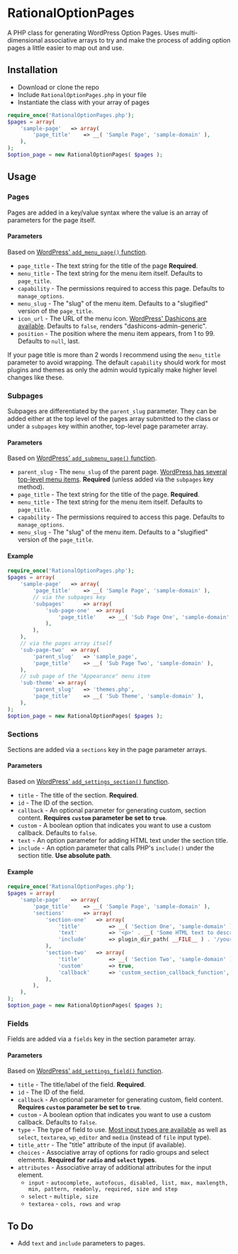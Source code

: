 # RationalOptionPages

A PHP class for generating WordPress Option Pages. Uses multi-dimensional associative arrays to try and make the process of adding option pages a little easier to map out and use.

## Installation

* Download or clone the repo
* Include `RationalOptionPages.php` in your file
* Instantiate the class with your array of pages

```php
require_once('RationalOptionPages.php');
$pages = array(
	'sample-page'	=> array(
		'page_title'	=> __( 'Sample Page', 'sample-domain' ),
	),
);
$option_page = new RationalOptionPages( $pages );
```

## Usage

### Pages

Pages are added in a key/value syntax where the value is an array of parameters for the page itself.

#### Parameters

Based on [WordPress' `add_menu_page()` function](https://developer.wordpress.org/reference/functions/add_menu_page/).

* `page_title` - The text string for the title of the page __Required__.
* `menu_title` - The text string for the menu item itself. Defaults to `page_title`.
* `capability` - The permissions required to access this page. Defaults to `manage_options`.
* `menu_slug` - The "slug" of the menu item. Defaults to a "slugified" version of the `page_title`.
* `icon_url` - The URL of the menu icon. [WordPress' Dashicons are available](https://developer.wordpress.org/resource/dashicons). Defaults to `false`, renders "dashicons-admin-generic".
* `position` - The position where the menu item appears, from 1 to 99. Defaults to `null`, last.

If your page title is more than 2 words I recommend using the `menu_title` parameter to avoid wrapping. The default `capability` should work for most plugins and themes as only the admin would typically make higher level changes like these.

### Subpages

Subpages are differentiated by the `parent_slug` parameter. They can be added either at the top level of the pages array submitted to the class or under a `subpages` key within another, top-level page parameter array.

#### Parameters

Based on [WordPress' `add_submenu_page()` function](https://developer.wordpress.org/reference/functions/add_submenu_page/).

* `parent_slug` - The `menu_slug` of the parent page. [WordPress has several top-level menu items](https://codex.wordpress.org/Administration_Menus#Using_add_submenu_page). __Required__ (unless added via the `subpages` key method).
* `page_title` - The text string for the title of the page. __Required__.
* `menu_title` - The text string for the menu item itself. Defaults to `page_title`.
* `capability` - The permissions required to access this page. Defaults to `manage_options`.
* `menu_slug` - The "slug" of the menu item. Defaults to a "slugified" version of the `page_title`.

#### Example

```php
require_once('RationalOptionPages.php');
$pages = array(
	'sample-page'	=> array(
		'page_title'	=> __( 'Sample Page', 'sample-domain' ),
		// via the subpages key
		'subpages'		=> array(
			'sub-page-one'	=> array(
				'page_title'	=> __( 'Sub Page One', 'sample-domain' ),
			),
		),
	),
	// via the pages array itself
	'sub-page-two'	=> array(
		'parent_slug'	=> 'sample_page',
		'page_title'	=> __( 'Sub Page Two', 'sample-domain' ),
	),
	// sub page of the "Appearance" menu item
	'sub-theme'	=> array(
		'parent_slug'	=> 'themes.php',
		'page_title'	=> __( 'Sub Theme', 'sample-domain' ),
	),
);
$option_page = new RationalOptionPages( $pages );
```

### Sections

Sections are added via a `sections` key in the page parameter arrays.

#### Parameters

Based on [WordPress' `add_settings_section()` function](https://developer.wordpress.org/reference/functions/add_settings_section/).

* `title` - The title of the section. __Required__.
* `id` - The ID of the section.
* `callback` - An optional parameter for generating custom, section content. __Requires `custom` parameter be set to `true`__.
* `custom` - A boolean option that indicates you want to use a custom callback. Defaults to `false`.
* `text` - An option parameter for adding HTML text under the section title.
* `include` - An option parameter that calls PHP's `include()` under the section title. __Use absolute path__.

#### Example

```php
require_once('RationalOptionPages.php');
$pages = array(
	'sample-page'	=> array(
		'page_title'	=> __( 'Sample Page', 'sample-domain' ),
		'sections'		=> array(
			'section-one'	=> array(
				'title'			=> __( 'Section One', 'sample-domain' ),
				'text'			=> '<p>' . __( 'Some HTML text to describe the section', 'sample-domain' ) . '</p>',
				'include'		=> plugin_dir_path( __FILE__ ) . '/your-include.php',
			),
			'section-two'	=> array(
				'title'			=> __( 'Section Two', 'sample-domain' ),
				'custom'		=> true,
				'callback'		=> 'custom_section_callback_function',
			),
		),
	),
);
$option_page = new RationalOptionPages( $pages );
```

### Fields

Fields are added via a `fields` key in the section parameter array.

#### Parameters

Based on [WordPress' `add_settings_field()` function](https://developer.wordpress.org/reference/functions/add_settings_field/).

* `title` - The title/label of the field. __Required__.
* `id` - The ID of the field.
* `callback` - An optional parameter for generating custom, field content. __Requires `custom` parameter be set to `true`__.
* `custom` - A boolean option that indicates you want to use a custom callback. Defaults to `false`.
* `type` - The type of field to use. [Most input types are available](http://www.w3schools.com/html/html_form_input_types.asp) as well as `select`, `textarea`, `wp_editor` and `media` (instead of `file` input type).
* `title_attr` - The "title" attribute of the input (if available).
* `choices` - Associative array of options for radio groups and select elements. __Required for `radio` and `select` types__.
* `attributes` - Associative array of additional attributes for the input element.
	* `input` - `autocomplete, autofocus, disabled, list, max, maxlength, min, pattern, readonly, required, size and step`
	* `select` - `multiple, size`
	* `textarea` - 	`cols, rows and wrap`

## To Do

* Add `text` and `include` parameters to pages.
